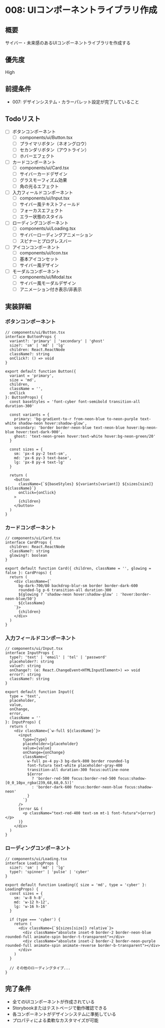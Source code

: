 # 008: UIコンポーネントライブラリ作成

## 概要
サイバー・未来感のあるUIコンポーネントライブラリを作成する

## 優先度
High

## 前提条件
- 007: デザインシステム・カラーパレット設定が完了していること

## Todoリスト
- [ ] ボタンコンポーネント
  - [ ] components/ui/Button.tsx
  - [ ] プライマリボタン（ネオングロウ）
  - [ ] セカンダリボタン（アウトライン）
  - [ ] ホバーエフェクト
- [ ] カードコンポーネント
  - [ ] components/ui/Card.tsx
  - [ ] サイバーカードデザイン
  - [ ] グラスモーフィズム効果
  - [ ] 角の光るエフェクト
- [ ] 入力フィールドコンポーネント
  - [ ] components/ui/Input.tsx
  - [ ] サイバー風テキストフィールド
  - [ ] フォーカスエフェクト
  - [ ] エラー状態のスタイル
- [ ] ローディングコンポーネント
  - [ ] components/ui/Loading.tsx
  - [ ] サイバーローディングアニメーション
  - [ ] スピナーとプログレスバー
- [ ] アイコンコンポーネント
  - [ ] components/ui/Icon.tsx
  - [ ] 基本アイコンセット
  - [ ] サイバー風デザイン
- [ ] モーダルコンポーネント
  - [ ] components/ui/Modal.tsx
  - [ ] サイバー風モーダルデザイン
  - [ ] アニメーション付き表示/非表示

## 実装詳細
### ボタンコンポーネント
```tsx
// components/ui/Button.tsx
interface ButtonProps {
  variant?: 'primary' | 'secondary' | 'ghost'
  size?: 'sm' | 'md' | 'lg'
  children: React.ReactNode
  className?: string
  onClick?: () => void
}

export default function Button({ 
  variant = 'primary', 
  size = 'md', 
  children, 
  className = '',
  onClick 
}: ButtonProps) {
  const baseStyles = 'font-cyber font-semibold transition-all duration-300'
  
  const variants = {
    primary: 'bg-gradient-to-r from-neon-blue to-neon-purple text-white shadow-neon hover:shadow-glow',
    secondary: 'border border-neon-blue text-neon-blue hover:bg-neon-blue hover:text-dark-900',
    ghost: 'text-neon-green hover:text-white hover:bg-neon-green/20'
  }
  
  const sizes = {
    sm: 'px-4 py-2 text-sm',
    md: 'px-6 py-3 text-base',
    lg: 'px-8 py-4 text-lg'
  }
  
  return (
    <button 
      className={`${baseStyles} ${variants[variant]} ${sizes[size]} ${className}`}
      onClick={onClick}
    >
      {children}
    </button>
  )
}
```

### カードコンポーネント
```tsx
// components/ui/Card.tsx
interface CardProps {
  children: React.ReactNode
  className?: string
  glowing?: boolean
}

export default function Card({ children, className = '', glowing = false }: CardProps) {
  return (
    <div className={`
      bg-dark-700/80 backdrop-blur-sm border border-dark-600
      rounded-lg p-6 transition-all duration-300
      ${glowing ? 'shadow-neon hover:shadow-glow' : 'hover:border-neon-blue/50'}
      ${className}
    `}>
      {children}
    </div>
  )
}
```

### 入力フィールドコンポーネント
```tsx
// components/ui/Input.tsx
interface InputProps {
  type?: 'text' | 'email' | 'tel' | 'password'
  placeholder?: string
  value?: string
  onChange?: (e: React.ChangeEvent<HTMLInputElement>) => void
  error?: string
  className?: string
}

export default function Input({ 
  type = 'text', 
  placeholder, 
  value, 
  onChange, 
  error, 
  className = '' 
}: InputProps) {
  return (
    <div className={`w-full ${className}`}>
      <input
        type={type}
        placeholder={placeholder}
        value={value}
        onChange={onChange}
        className={`
          w-full px-4 py-3 bg-dark-800 border rounded-lg
          font-futura text-white placeholder-gray-400
          transition-all duration-300 focus:outline-none
          ${error 
            ? 'border-red-500 focus:border-red-500 focus:shadow-[0_0_10px_rgba(239,68,68,0.5)]' 
            : 'border-dark-600 focus:border-neon-blue focus:shadow-neon'
          }
        `}
      />
      {error && (
        <p className="text-red-400 text-sm mt-1 font-futura">{error}</p>
      )}
    </div>
  )
}
```

### ローディングコンポーネント
```tsx
// components/ui/Loading.tsx
interface LoadingProps {
  size?: 'sm' | 'md' | 'lg'
  type?: 'spinner' | 'pulse' | 'cyber'
}

export default function Loading({ size = 'md', type = 'cyber' }: LoadingProps) {
  const sizes = {
    sm: 'w-8 h-8',
    md: 'w-12 h-12',
    lg: 'w-16 h-16'
  }
  
  if (type === 'cyber') {
    return (
      <div className={`${sizes[size]} relative`}>
        <div className="absolute inset-0 border-2 border-neon-blue rounded-full animate-spin border-t-transparent"></div>
        <div className="absolute inset-2 border-2 border-neon-purple rounded-full animate-spin animate-reverse border-b-transparent"></div>
      </div>
    )
  }
  
  // その他のローディングタイプ...
}
```

## 完了条件
- 全てのUIコンポーネントが作成されている
- Storybookまたはテストページで動作確認できる
- 各コンポーネントがデザインシステムに準拠している
- プロパティによる柔軟なカスタマイズが可能